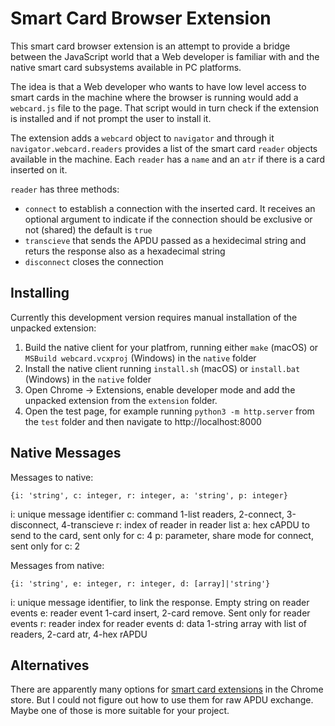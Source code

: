 # Smart Card Browser Extension

This smart card browser extension is an attempt to provide a bridge between the JavaScript world that a Web developer is familiar with and the native smart card subsystems available in PC platforms.

The idea is that a Web developer who wants to have low level access to smart cards in the machine where the browser is running would add a `webcard.js` file to the page. That script would in turn check if the extension is installed and if not prompt the user to install it.

The extension adds a `webcard` object to `navigator` and through it `navigator.webcard.readers` provides a list of the smart card `reader` objects available in the machine. 
Each `reader` has a `name` and an `atr` if there is a card inserted on it.

`reader` has three methods:
- `connect` to establish a connection with the inserted card. It receives an optional argument to indicate if the connection should be exclusive or not (shared) the default is `true`
- `transcieve` that sends the APDU passed as a hexidecimal string and returs the response also as a hexadecimal string
- `disconnect` closes the connection

## Installing

Currently this development version requires manual installation of the unpacked extension:

1. Build the native client for your platfrom, running either `make` (macOS) or `MSBuild webcard.vcxproj` (Windows) in the `native` folder
2. Install the native client running `install.sh` (macOS) or `install.bat` (Windows) in the `native` folder
3. Open Chrome -> Extensions, enable developer mode and add the unpacked extension from the `extension` folder.
4. Open the test page, for example running `python3 -m http.server` from the `test` folder and then navigate to http://localhost:8000

## Native Messages

Messages to native:
```
{i: 'string', c: integer, r: integer, a: 'string', p: integer}
```
i: unique message identifier
c: command 1-list readers, 2-connect, 3-disconnect, 4-transcieve
r: index of reader in reader list
a: hex cAPDU to send to the card, sent only for c: 4
p: parameter, share mode for connect, sent only for c: 2

Messages from native:
```
{i: 'string', e: integer, r: integer, d: [array]|'string'}
```
i: unique message identifier, to link the response. Empty string on reader events
e: reader event 1-card insert, 2-card remove. Sent only for reader events
r: reader index for reader events
d: data 1-string array with list of readers, 2-card atr, 4-hex rAPDU

## Alternatives

There are apparently many options for [smart card extensions](https://chrome.google.com/webstore/search/smart%20card?hl=en-US&_category=extensions) in the Chrome store. But I could not figure out how to use them for raw APDU exchange. Maybe one of those is more suitable for your project.